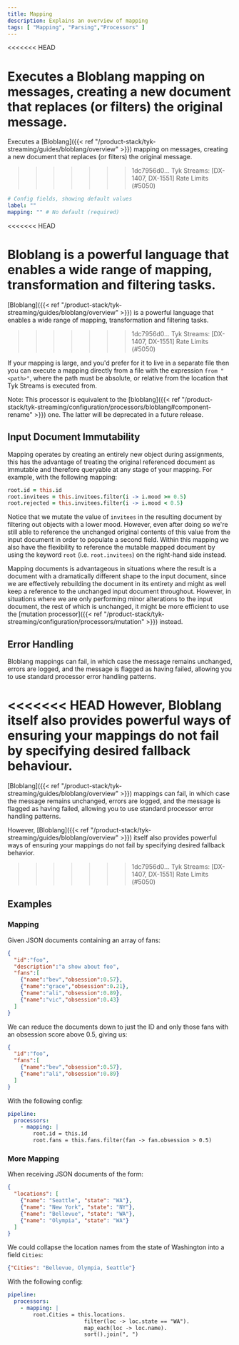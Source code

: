 ```yaml
---
title: Mapping
description: Explains an overview of mapping
tags: [ "Mapping", "Parsing","Processors" ]
---
```

<<<<<<< HEAD
<!-- TODO: add a link -->
Executes a Bloblang mapping on messages, creating a new document that replaces (or filters) the original message.
=======

Executes a [Bloblang]({{< ref "/product-stack/tyk-streaming/guides/bloblang/overview" >}}) mapping on messages, creating a new document that replaces (or filters) the original message.
>>>>>>> 1dc7956d0... Tyk Streams: [DX-1407, DX-1551] Rate Limits (#5050)


```yml
# Config fields, showing default values
label: ""
mapping: "" # No default (required)
```
<<<<<<< HEAD
<!-- TODO: add a link -->
Bloblang is a powerful language that enables a wide range of mapping, transformation and filtering tasks.
=======

[Bloblang]({{< ref "/product-stack/tyk-streaming/guides/bloblang/overview" >}}) is a powerful language that enables a wide range of mapping, transformation and filtering tasks.
>>>>>>> 1dc7956d0... Tyk Streams: [DX-1407, DX-1551] Rate Limits (#5050)

If your mapping is large, and you'd prefer for it to live in a separate file then you can execute a mapping directly from a file with the expression `from "<path>"`, where the path must be absolute, or relative from the location that Tyk Streams is executed from.

Note: This processor is equivalent to the [bloblang]({{< ref "/product-stack/tyk-streaming/configuration/processors/bloblang#component-rename" >}}) one. The latter will be deprecated in a future release.

## Input Document Immutability

Mapping operates by creating an entirely new object during assignments, this has the advantage of treating the original referenced document as immutable and therefore queryable at any stage of your mapping. For example, with the following mapping:

```coffee
root.id = this.id
root.invitees = this.invitees.filter(i -> i.mood >= 0.5)
root.rejected = this.invitees.filter(i -> i.mood < 0.5)
```

Notice that we mutate the value of `invitees` in the resulting document by filtering out objects with a lower mood. However, even after doing so we're still able to reference the unchanged original contents of this value from the input document in order to populate a second field. Within this mapping we also have the flexibility to reference the mutable mapped document by using the keyword `root` (i.e. `root.invitees`) on the right-hand side instead.

Mapping documents is advantageous in situations where the result is a document with a dramatically different shape to the input document, since we are effectively rebuilding the document in its entirety and might as well keep a reference to the unchanged input document throughout. However, in situations where we are only performing minor alterations to the input document, the rest of which is unchanged, it might be more efficient to use the [mutation processor]({{< ref "/product-stack/tyk-streaming/configuration/processors/mutation" >}}) instead.

## Error Handling
<!-- TODO: add a link -->
Bloblang mappings can fail, in which case the message remains unchanged, errors are logged, and the message is flagged as having failed, allowing you to use standard processor error handling patterns.

<<<<<<< HEAD
However, Bloblang itself also provides powerful ways of ensuring your mappings do not fail by specifying desired fallback behaviour.
=======
[Bloblang]({{< ref "/product-stack/tyk-streaming/guides/bloblang/overview" >}}) mappings can fail, in which case the message remains unchanged, errors are logged, and the message is flagged as having failed, allowing you to use standard processor error handling patterns.

However, [Bloblang]({{< ref "/product-stack/tyk-streaming/guides/bloblang/overview" >}}) itself also provides powerful ways of ensuring your mappings do not fail by specifying desired fallback behavior.
>>>>>>> 1dc7956d0... Tyk Streams: [DX-1407, DX-1551] Rate Limits (#5050)


## Examples


### Mapping

Given JSON documents containing an array of fans:

```json
{
  "id":"foo",
  "description":"a show about foo",
  "fans":[
    {"name":"bev","obsession":0.57},
    {"name":"grace","obsession":0.21},
    {"name":"ali","obsession":0.89},
    {"name":"vic","obsession":0.43}
  ]
}
```

We can reduce the documents down to just the ID and only those fans with an obsession score above 0.5, giving us:

```json
{
  "id":"foo",
  "fans":[
    {"name":"bev","obsession":0.57},
    {"name":"ali","obsession":0.89}
  ]
}
```

With the following config:

```yaml
pipeline:
  processors:
    - mapping: |
        root.id = this.id
        root.fans = this.fans.filter(fan -> fan.obsession > 0.5)
```


### More Mapping

When receiving JSON documents of the form:

```json
{
  "locations": [
    {"name": "Seattle", "state": "WA"},
    {"name": "New York", "state": "NY"},
    {"name": "Bellevue", "state": "WA"},
    {"name": "Olympia", "state": "WA"}
  ]
}
```

We could collapse the location names from the state of Washington into a field `Cities`:

```json
{"Cities": "Bellevue, Olympia, Seattle"}
```

With the following config:

```yaml
pipeline:
  processors:
    - mapping: |
        root.Cities = this.locations.
                        filter(loc -> loc.state == "WA").
                        map_each(loc -> loc.name).
                        sort().join(", ")
```



